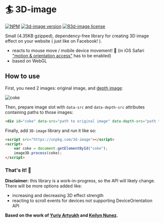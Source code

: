 # 🏄 3D-image 

<p>
  <a href="https://www.npmjs.com/package/3d-image"><img src="https://flat.badgen.net/npm/dt/3d-image" alt="NPM"></a>
  <a href="https://www.npmjs.com/package/3d-image"><img src="https://flat.badgen.net/npm/v/3d-image" alt="3d-image version"></a>
  <a href="https://www.npmjs.com/package/3d-image"><img src="https://flat.badgen.net/npm/license/3d-image" alt="R3d-image license"></a>
  
</p>

<p>Small (4.35KB gzipped), dependency-free library for creating 3D image effect on your website ( just like on Facebook! ).</p>

* reacts to mouse move / mobile device movement! 🤳 (in iOS Safari ["motion & orientation access"](https://www.youtube.com/watch?time_continue=30&v=ulsqCFMCajY) has to be enabled)
* based on WebGL

## How to use 
First, you need 2 images: original image, and [depth image](https://www.youtube.com/watch?v=eeU5mUASnVI):

![coke](https://user-images.githubusercontent.com/28541613/61594285-5ea3c980-abea-11e9-97f5-59bda1da9d27.jpg)

Then, prepare image slot with `data-src` and `data-depth-src` attributes containing paths to those images:

```html
<div id="coke" data-src="path to original image" data-depth-src="path to depth image"></div>
```

Finally, add `3D-image` library and run it like so:
```html
<script src="https://unpkg.com/3d-image"></script>
<script>
    var coke = document.getElementById("coke");
    image3D.process(coke);
</script>

```
### That's it! 🥤


**Disclaimer:** this library is a work-in-progress, so the API will likely change. There will be more options added like:
* increasing and decreasing 3D effect strength
* reacting to scroll events for devices not supporting DeviceOrientation API

**Based on the work of [Yuriy Artyukh](https://tympanus.net/codrops/2019/02/20/how-to-create-a-fake-3d-image-effect-with-webgl/) and [Keilyn Nunez](https://codepen.io/keilyn3d/full/KLVxZM).**
